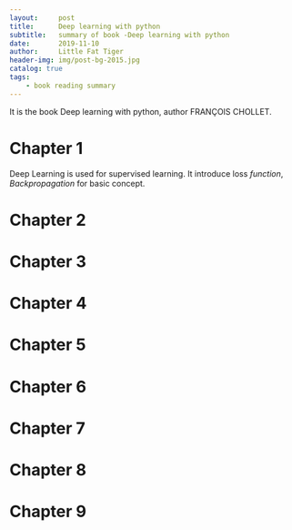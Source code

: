 ```yaml
---
layout:     post   				    
title:      Deep learning with python 				 
subtitle:   summary of book -Deep learning with python
date:       2019-11-10 				
author:     Little Fat Tiger					 
header-img: img/post-bg-2015.jpg 	 
catalog: true 						 
tags:								 
    - book reading summary
---
```


It is the book Deep learning with python, author FRANÇOIS CHOLLET.

# Chapter 1
Deep Learning is used for supervised learning. 
It introduce loss _function_, _Backpropagation_ for basic concept.


# Chapter 2

# Chapter 3

# Chapter 4

# Chapter 5

# Chapter 6

# Chapter 7

# Chapter 8

# Chapter 9
